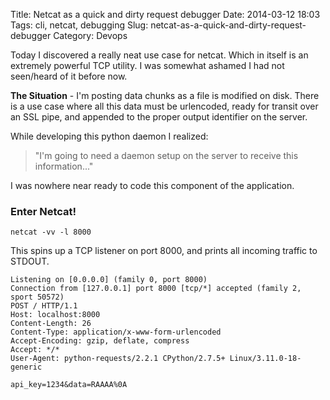Title: Netcat as a quick and dirty request debugger
Date: 2014-03-12 18:03
Tags: cli, netcat, debugging
Slug: netcat-as-a-quick-and-dirty-request-debugger
Category: Devops

Today I discovered a really neat use case for netcat. Which in itself is an extremely powerful TCP utility. I was somewhat ashamed I had not seen/heard of it before now.

**The Situation** - I'm posting data chunks as a file is modified on disk. There is a use case where all this data must be urlencoded, ready for transit over an SSL pipe, and appended to the proper output identifier on the server.

While developing this python daemon I realized:
> "I'm going to need a daemon setup on the server to receive this information..."

I was nowhere near ready to code this component of the application.

### Enter Netcat!

```
netcat -vv -l 8000
```

This spins up a TCP listener on port 8000, and prints all incoming traffic to STDOUT.

```
Listening on [0.0.0.0] (family 0, port 8000)
Connection from [127.0.0.1] port 8000 [tcp/*] accepted (family 2, sport 50572)
POST / HTTP/1.1
Host: localhost:8000
Content-Length: 26
Content-Type: application/x-www-form-urlencoded
Accept-Encoding: gzip, deflate, compress
Accept: */*
User-Agent: python-requests/2.2.1 CPython/2.7.5+ Linux/3.11.0-18-generic

api_key=1234&data=RAAAA%0A

```
